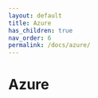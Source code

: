 ```yaml
---
layout: default
title: Azure
has_children: true
nav_order: 6
permalink: /docs/azure/
---
```


# Azure